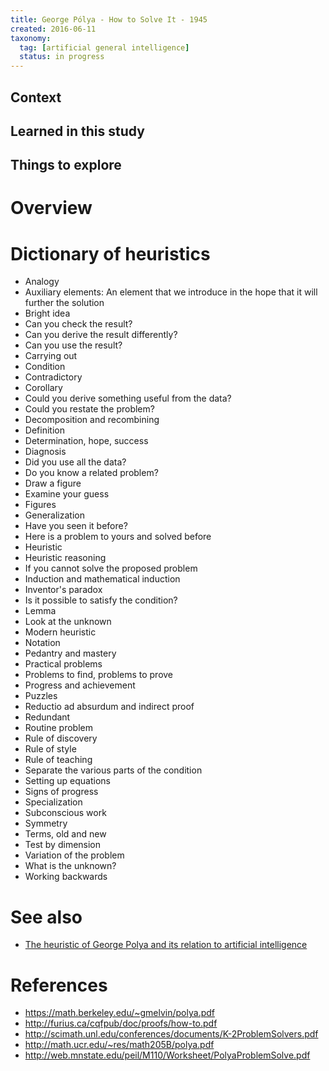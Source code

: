 ```yaml
---
title: George Pólya - How to Solve It - 1945
created: 2016-06-11
taxonomy:
  tag: [artificial general intelligence]
  status: in progress
---
```


## Context

## Learned in this study

## Things to explore

# Overview

# Dictionary of heuristics
* Analogy
* Auxiliary elements: An element that we introduce in the hope that it will further the solution
* Bright idea
* Can you check the result?
* Can you derive the result differently?
* Can you use the result?
* Carrying out
* Condition
* Contradictory
* Corollary
* Could you derive something useful from the data?
* Could you restate the problem?
* Decomposition and recombining
* Definition
* Determination, hope, success
* Diagnosis
* Did you use all the data?
* Do you know a related problem?
* Draw a figure
* Examine your guess
* Figures
* Generalization
* Have you seen it before?
* Here is a problem to yours and solved before
* Heuristic
* Heuristic reasoning
* If you cannot solve the proposed problem
* Induction and mathematical induction
* Inventor's paradox
* Is it possible to satisfy the condition?
* Lemma
* Look at the unknown
* Modern heuristic
* Notation
* Pedantry and mastery
* Practical problems
* Problems to find, problems to prove
* Progress and achievement
* Puzzles
* Reductio ad absurdum and indirect proof
* Redundant
* Routine problem
* Rule of discovery
* Rule of style
* Rule of teaching
* Separate the various parts of the condition
* Setting up equations
* Signs of progress
* Specialization
* Subconscious work
* Symmetry
* Terms, old and new
* Test by dimension
* Variation of the problem
* What is the unknown?
* Working backwards

# See also
* [The heuristic of George Polya and its relation to artificial intelligence](../../papers/allen-newell-the-heuristic-of-george-polya-and-its-relation-to-artificial-intelligence/article.md)

# References
* https://math.berkeley.edu/~gmelvin/polya.pdf
* http://furius.ca/cqfpub/doc/proofs/how-to.pdf
* http://scimath.unl.edu/conferences/documents/K-2ProblemSolvers.pdf
* http://math.ucr.edu/~res/math205B/polya.pdf
* http://web.mnstate.edu/peil/M110/Worksheet/PolyaProblemSolve.pdf
